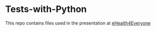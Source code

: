 # Tests-with-Python

This repo contains files used in the presentation at [eHealth4Everyone](eHealth4Everyone.com)